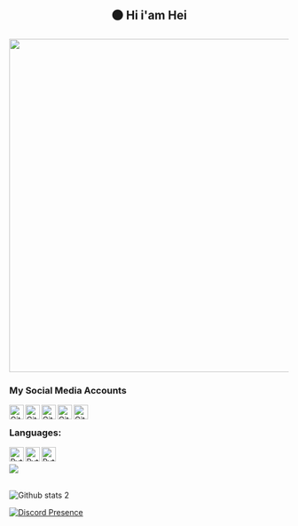 

<h2 align="center">🌑 Hi i'am Hei</h2>

<h2 align="center">
 <p float="left">
 <img src="https://cdn.discordapp.com/attachments/852588941467320330/893543847936802886/New_Project_8.jpg" width="600" />
</p>
</h2>

### My Social Media Accounts

[<img align="left" alt="GitHub" width="26px" src="https://cdn.discordapp.com/attachments/852588941467320330/893178499593043979/1384028.png" />][Youtube]
[<img align="left" alt="GitHub" width="26px" src="https://cdn.discordapp.com/attachments/852588941467320330/893178383251427358/49440.png" />][Pinterest]
[<img align="left" alt="GitHub" width="26px" src="https://cdn.discordapp.com/attachments/852588941467320330/893178119488438302/1384019.png" />][Reddit]
[<img align="left" alt="GitHub" width="26px" src="https://cdn.discordapp.com/attachments/852588941467320330/893177916236656660/733609.png" />][github]
[<img align="left" alt="GitHub" width="26px" src="https://cdn.discordapp.com/attachments/852588941467320330/893177406767124490/1384031.png" />][instagram]
<br />

[Youtube]: https://www.youtube.com/channel/UCpF1oTbjTcTsOiYZZTOuAcQ
[Pinterest]: https://tr.pinterest.com/HeiFi0/
[Reddit]: https://www.reddit.com/user/HeiFi0
[github]: https://github.com/Hei-Fi
[instagram]: https://instagram.com/heifi_


### Languages:
[<img align="left" alt="Python" width="26px" src="https://cdn.discordapp.com/attachments/852588941467320330/893178692048658432/28884.png" />][python]
[<img align="left" alt="Python" width="26px" src="https://cdn.discordapp.com/attachments/852588941467320330/893178806649618442/136489.png" />][javascript]
[<img align="left" alt="Python" width="26px" src="https://cdn.discordapp.com/attachments/852588941467320330/893179365188317264/136487.png" />][html]
<br />

![](https://visitor-badge.glitch.me/badge?page_id=Heixd.Heixd)

[python]: https://www.python.org/
[javascript]: https://www.javascript.com/
[html]: https://www.javascript.com/
<br />
![Github stats 2](https://github-readme-stats.vercel.app/api?username=Heixd&show_icons=true&theme=radical)
<br />

[![Discord Presence](https://lanyard-profile-readme.vercel.app/api/333219939148103700)](https://discord.com/users/333219939148103700)

